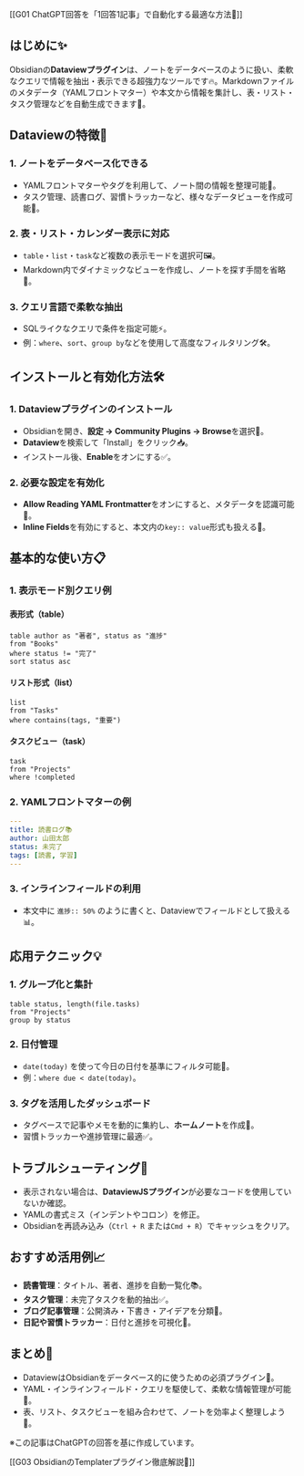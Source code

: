 [[G01 ChatGPT回答を「1回答1記事」で自動化する最適な方法🚀]]

## はじめに✨
Obsidianの**Dataviewプラグイン**は、ノートをデータベースのように扱い、柔軟なクエリで情報を抽出・表示できる超強力なツールです🔥。Markdownファイルのメタデータ（YAMLフロントマター）や本文から情報を集計し、表・リスト・タスク管理などを自動生成できます📑。

## Dataviewの特徴🌟
### 1. ノートをデータベース化できる
- YAMLフロントマターやタグを利用して、ノート間の情報を整理可能📂。
- タスク管理、読書ログ、習慣トラッカーなど、様々なデータビューを作成可能📅。

### 2. 表・リスト・カレンダー表示に対応
- `table`・`list`・`task`など複数の表示モードを選択可🖼️。
- Markdown内でダイナミックなビューを作成し、ノートを探す手間を省略🔎。

### 3. クエリ言語で柔軟な抽出
- SQLライクなクエリで条件を指定可能⚡。
- 例：`where`、`sort`、`group by`などを使用して高度なフィルタリング🛠️。

## インストールと有効化方法🛠️
### 1. Dataviewプラグインのインストール
- Obsidianを開き、**設定 → Community Plugins → Browse**を選択🔎。  
- **Dataview**を検索して「Install」をクリック📥。  
- インストール後、**Enable**をオンにする✅。  

### 2. 必要な設定を有効化
- **Allow Reading YAML Frontmatter**をオンにすると、メタデータを認識可能📄。  
- **Inline Fields**を有効にすると、本文内の`key:: value`形式も扱える📌。

## 基本的な使い方📋
### 1. 表示モード別クエリ例
#### 表形式（table）
```dataview
table author as "著者", status as "進捗"
from "Books"
where status != "完了"
sort status asc
```

#### リスト形式（list）
```dataview
list
from "Tasks"
where contains(tags, "重要")
```

#### タスクビュー（task）
```dataview
task
from "Projects"
where !completed
```
### 2. YAMLフロントマターの例
```yaml
---
title: 読書ログ📚
author: 山田太郎
status: 未完了
tags: [読書, 学習]
---
```

### 3. インラインフィールドの利用
- 本文中に `進捗:: 50%` のように書くと、Dataviewでフィールドとして扱える📊。

## 応用テクニック💡
### 1. グループ化と集計
```dataview
table status, length(file.tasks)
from "Projects"
group by status
```
### 2. 日付管理
- `date(today)` を使って今日の日付を基準にフィルタ可能📆。
- 例：`where due < date(today)`。

### 3. タグを活用したダッシュボード
- タグベースで記事やメモを動的に集約し、**ホームノート**を作成📌。  
- 習慣トラッカーや進捗管理に最適✅。

## トラブルシューティング🔧
- 表示されない場合は、**DataviewJSプラグイン**が必要なコードを使用していないか確認。  
- YAMLの書式ミス（インデントやコロン）を修正。  
- Obsidianを再読み込み（`Ctrl + R` または`Cmd + R`）でキャッシュをクリア。  

## おすすめ活用例📈
- **読書管理**：タイトル、著者、進捗を自動一覧化📚。  
- **タスク管理**：未完了タスクを動的抽出✅。  
- **ブログ記事管理**：公開済み・下書き・アイデアを分類📝。  
- **日記や習慣トラッカー**：日付と進捗を可視化📅。  

## まとめ🌟
- DataviewはObsidianをデータベース的に使うための必須プラグイン💎。  
- YAML・インラインフィールド・クエリを駆使して、柔軟な情報管理が可能📂。  
- 表、リスト、タスクビューを組み合わせて、ノートを効率よく整理しよう🚀。  

※この記事はChatGPTの回答を基に作成しています。


[[G03 ObsidianのTemplaterプラグイン徹底解説🧩]]
